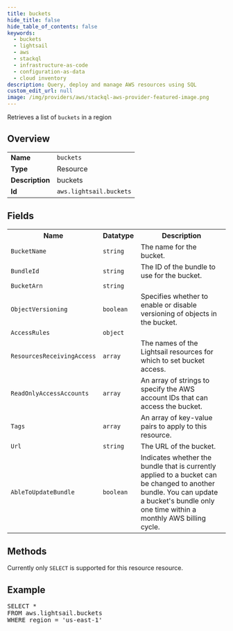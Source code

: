 ```yaml
---
title: buckets
hide_title: false
hide_table_of_contents: false
keywords:
  - buckets
  - lightsail
  - aws
  - stackql
  - infrastructure-as-code
  - configuration-as-data
  - cloud inventory
description: Query, deploy and manage AWS resources using SQL
custom_edit_url: null
image: /img/providers/aws/stackql-aws-provider-featured-image.png
---
```

Retrieves a list of <code>buckets</code> in a region

## Overview
<table><tbody>
<tr><td><b>Name</b></td><td><code>buckets</code></td></tr>
<tr><td><b>Type</b></td><td>Resource</td></tr>
<tr><td><b>Description</b></td><td>buckets</td></tr>
<tr><td><b>Id</b></td><td><code>aws.lightsail.buckets</code></td></tr>
</tbody></table>

## Fields
<table><tbody>
<tr><th>Name</th><th>Datatype</th><th>Description</th></tr>
<tr><td><code>BucketName</code></td><td><code>string</code></td><td>The name for the bucket.</td></tr>
<tr><td><code>BundleId</code></td><td><code>string</code></td><td>The ID of the bundle to use for the bucket.</td></tr>
<tr><td><code>BucketArn</code></td><td><code>string</code></td><td></td></tr>
<tr><td><code>ObjectVersioning</code></td><td><code>boolean</code></td><td>Specifies whether to enable or disable versioning of objects in the bucket.</td></tr>
<tr><td><code>AccessRules</code></td><td><code>object</code></td><td></td></tr>
<tr><td><code>ResourcesReceivingAccess</code></td><td><code>array</code></td><td>The names of the Lightsail resources for which to set bucket access.</td></tr>
<tr><td><code>ReadOnlyAccessAccounts</code></td><td><code>array</code></td><td>An array of strings to specify the AWS account IDs that can access the bucket.</td></tr>
<tr><td><code>Tags</code></td><td><code>array</code></td><td>An array of key-value pairs to apply to this resource.</td></tr>
<tr><td><code>Url</code></td><td><code>string</code></td><td>The URL of the bucket.</td></tr>
<tr><td><code>AbleToUpdateBundle</code></td><td><code>boolean</code></td><td>Indicates whether the bundle that is currently applied to a bucket can be changed to another bundle. You can update a bucket's bundle only one time within a monthly AWS billing cycle.</td></tr>

</tbody></table>

## Methods
Currently only <code>SELECT</code> is supported for this resource resource.

## Example
<pre>
SELECT *<br/>FROM aws.lightsail.buckets<br/>WHERE region = 'us-east-1'
</pre>
